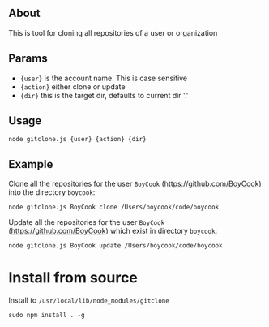 ## About

This is tool for cloning all repositories of a user or organization

## Params

* `{user}` is the account name. This is case sensitive
* `{action}` either clone or update
* `{dir}` this is the target dir, defaults to current dir '.'

## Usage 

	node gitclone.js {user} {action} {dir}

## Example

Clone all the repositories for the user `BoyCook` (https://github.com/BoyCook) into the directory `boycook`:

	node gitclone.js BoyCook clone /Users/boycook/code/boycook

Update all the repositories for the user `BoyCook` (https://github.com/BoyCook) which exist in directory `boycook`:

	node gitclone.js BoyCook update /Users/boycook/code/boycook

# Install from source

Install to `/usr/local/lib/node_modules/gitclone`

	sudo npm install . -g
	